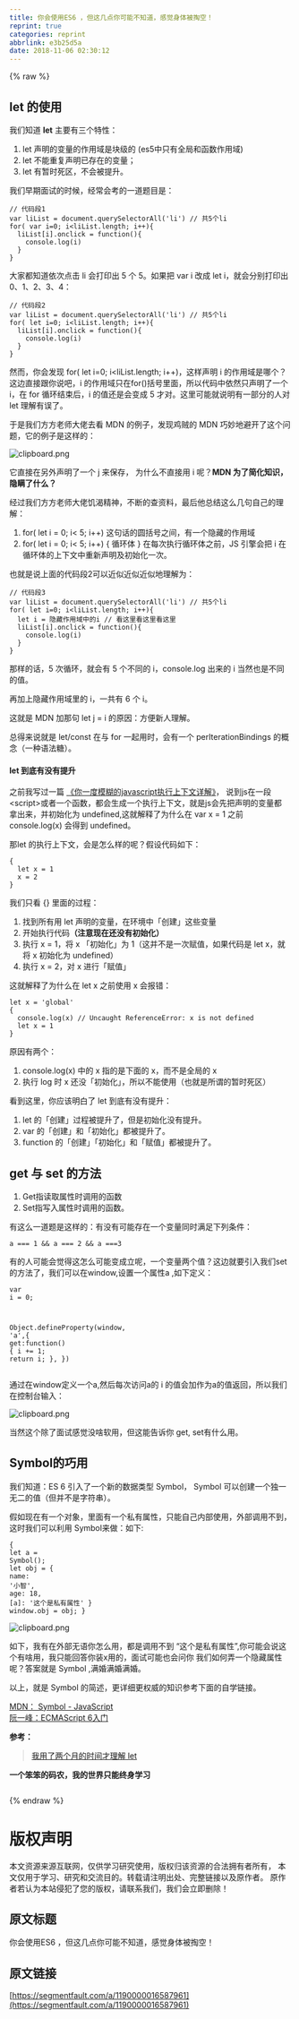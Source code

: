 ```yaml
---
title: 你会使用ES6 ，但这几点你可能不知道，感觉身体被掏空！
reprint: true
categories: reprint
abbrlink: e3b25d5a
date: 2018-11-06 02:30:12
---
```


{% raw %}
<h2 id="articleHeader0">let &#x7684;&#x4F7F;&#x7528;</h2><p>&#x6211;&#x4EEC;&#x77E5;&#x9053; <strong>let</strong> &#x4E3B;&#x8981;&#x6709;&#x4E09;&#x4E2A;&#x7279;&#x6027;&#xFF1A;</p><ol><li>let &#x58F0;&#x660E;&#x7684;&#x53D8;&#x91CF;&#x7684;&#x4F5C;&#x7528;&#x57DF;&#x662F;&#x5757;&#x7EA7;&#x7684; (es5&#x4E2D;&#x53EA;&#x6709;&#x5168;&#x5C40;&#x548C;&#x51FD;&#x6570;&#x4F5C;&#x7528;&#x57DF;)</li><li>let &#x4E0D;&#x80FD;&#x91CD;&#x590D;&#x58F0;&#x660E;&#x5DF2;&#x5B58;&#x5728;&#x7684;&#x53D8;&#x91CF;&#xFF1B;</li><li>let &#x6709;&#x6682;&#x65F6;&#x6B7B;&#x533A;&#xFF0C;&#x4E0D;&#x4F1A;&#x88AB;&#x63D0;&#x5347;&#x3002;</li></ol><p>&#x6211;&#x4EEC;&#x65E9;&#x671F;&#x9762;&#x8BD5;&#x7684;&#x65F6;&#x5019;&#xFF0C;&#x7ECF;&#x5E38;&#x4F1A;&#x8003;&#x7684;&#x4E00;&#x9053;&#x9898;&#x76EE;&#x662F;&#xFF1A;</p><div class="widget-codetool" style="display:none"><div class="widget-codetool--inner"><span class="selectCode code-tool" data-toggle="tooltip" data-placement="top" title="" data-original-title="&#x5168;&#x9009;"></span> <span type="button" class="copyCode code-tool" data-toggle="tooltip" data-placement="top" data-clipboard-text="// &#x4EE3;&#x7801;&#x6BB5;1
var liList = document.querySelectorAll(&apos;li&apos;) // &#x5171;5&#x4E2A;li
for( var i=0; i&lt;liList.length; i++){
  liList[i].onclick = function(){
    console.log(i)
  }
}
" title="" data-original-title="&#x590D;&#x5236;"></span> <span type="button" class="saveToNote code-tool" data-toggle="tooltip" data-placement="top" title="" data-original-title="&#x653E;&#x8FDB;&#x7B14;&#x8BB0;"></span></div></div><pre class="hljs javascript"><code><span class="hljs-comment">// &#x4EE3;&#x7801;&#x6BB5;1</span>
<span class="hljs-keyword">var</span> liList = <span class="hljs-built_in">document</span>.querySelectorAll(<span class="hljs-string">&apos;li&apos;</span>) <span class="hljs-comment">// &#x5171;5&#x4E2A;li</span>
<span class="hljs-keyword">for</span>( <span class="hljs-keyword">var</span> i=<span class="hljs-number">0</span>; i&lt;liList.length; i++){
  liList[i].onclick = <span class="hljs-function"><span class="hljs-keyword">function</span>(<span class="hljs-params"></span>)</span>{
    <span class="hljs-built_in">console</span>.log(i)
  }
}
</code></pre><p>&#x5927;&#x5BB6;&#x90FD;&#x77E5;&#x9053;&#x4F9D;&#x6B21;&#x70B9;&#x51FB; li &#x4F1A;&#x6253;&#x5370;&#x51FA; 5 &#x4E2A; 5&#x3002;&#x5982;&#x679C;&#x628A; var i &#x6539;&#x6210; let i&#xFF0C;&#x5C31;&#x4F1A;&#x5206;&#x522B;&#x6253;&#x5370;&#x51FA; 0&#x3001;1&#x3001;2&#x3001;3&#x3001;4&#xFF1A;</p><div class="widget-codetool" style="display:none"><div class="widget-codetool--inner"><span class="selectCode code-tool" data-toggle="tooltip" data-placement="top" title="" data-original-title="&#x5168;&#x9009;"></span> <span type="button" class="copyCode code-tool" data-toggle="tooltip" data-placement="top" data-clipboard-text="// &#x4EE3;&#x7801;&#x6BB5;2
var liList = document.querySelectorAll(&apos;li&apos;) // &#x5171;5&#x4E2A;li
for( let i=0; i&lt;liList.length; i++){
  liList[i].onclick = function(){
    console.log(i)
  }
}
" title="" data-original-title="&#x590D;&#x5236;"></span> <span type="button" class="saveToNote code-tool" data-toggle="tooltip" data-placement="top" title="" data-original-title="&#x653E;&#x8FDB;&#x7B14;&#x8BB0;"></span></div></div><pre class="hljs javascript"><code><span class="hljs-comment">// &#x4EE3;&#x7801;&#x6BB5;2</span>
<span class="hljs-keyword">var</span> liList = <span class="hljs-built_in">document</span>.querySelectorAll(<span class="hljs-string">&apos;li&apos;</span>) <span class="hljs-comment">// &#x5171;5&#x4E2A;li</span>
<span class="hljs-keyword">for</span>( <span class="hljs-keyword">let</span> i=<span class="hljs-number">0</span>; i&lt;liList.length; i++){
  liList[i].onclick = <span class="hljs-function"><span class="hljs-keyword">function</span>(<span class="hljs-params"></span>)</span>{
    <span class="hljs-built_in">console</span>.log(i)
  }
}
</code></pre><p>&#x7136;&#x800C;&#xFF0C;&#x4F60;&#x4F1A;&#x53D1;&#x73B0; for( let i=0; i&lt;liList.length; i++)&#xFF0C;&#x8FD9;&#x6837;&#x58F0;&#x660E; i &#x7684;&#x4F5C;&#x7528;&#x57DF;&#x662F;&#x54EA;&#x4E2A;&#xFF1F;&#x8FD9;&#x8FB9;&#x76F4;&#x63A5;&#x8DDF;&#x4F60;&#x8BF4;&#x5427;&#xFF0C;i &#x7684;&#x4F5C;&#x7528;&#x57DF;&#x53EA;&#x5728;for()&#x62EC;&#x53F7;&#x91CC;&#x9762;&#xFF0C;&#x6240;&#x4EE5;&#x4EE3;&#x7801;&#x4E2D;&#x4F9D;&#x7136;&#x53EA;&#x58F0;&#x660E;&#x4E86;&#x4E00;&#x4E2A; i&#xFF0C;&#x5728; for &#x5FAA;&#x73AF;&#x7ED3;&#x675F;&#x540E;&#xFF0C;i &#x7684;&#x503C;&#x8FD8;&#x662F;&#x4F1A;&#x53D8;&#x6210; 5 &#x624D;&#x5BF9;&#x3002;&#x8FD9;&#x91CC;&#x53EF;&#x80FD;&#x5C31;&#x8BF4;&#x660E;&#x6709;&#x4E00;&#x90E8;&#x5206;&#x7684;&#x4EBA;&#x5BF9; let &#x7406;&#x89E3;&#x6709;&#x8BEF;&#x4E86;&#x3002;</p><p>&#x4E8E;&#x662F;&#x6211;&#x4EEC;&#x65B9;&#x65B9;&#x8001;&#x5E08;&#x5927;&#x4F6C;&#x53BB;&#x770B; MDN &#x7684;&#x4F8B;&#x5B50;&#xFF0C;&#x53D1;&#x73B0;&#x9E21;&#x8D3C;&#x7684; MDN &#x5DE7;&#x5999;&#x5730;&#x907F;&#x5F00;&#x4E86;&#x8FD9;&#x4E2A;&#x95EE;&#x9898;&#xFF0C;&#x5B83;&#x7684;&#x4F8B;&#x5B50;&#x662F;&#x8FD9;&#x6837;&#x7684;&#xFF1A;</p><p><span class="img-wrap"><img data-src="/img/bVbhGY2?w=720&amp;h=348" src="https://static.alili.tech/img/bVbhGY2?w=720&amp;h=348" alt="clipboard.png" title="clipboard.png" style="cursor:pointer;display:inline"></span></p><p>&#x5B83;&#x76F4;&#x63A5;&#x5728;&#x53E6;&#x5916;&#x58F0;&#x660E;&#x4E86;&#x4E00;&#x4E2A; j &#x6765;&#x4FDD;&#x5B58;&#xFF0C; &#x4E3A;&#x4EC0;&#x4E48;&#x4E0D;&#x76F4;&#x63A5;&#x7528; i &#x5462;&#xFF1F;<strong>MDN &#x4E3A;&#x4E86;&#x7B80;&#x5316;&#x77E5;&#x8BC6;&#xFF0C;&#x9690;&#x7792;&#x4E86;&#x4EC0;&#x4E48;&#xFF1F;</strong></p><p>&#x7ECF;&#x8FC7;&#x6211;&#x4EEC;&#x65B9;&#x65B9;&#x8001;&#x5E08;&#x5927;&#x4F6C;&#x9965;&#x6E34;&#x7CBE;&#x795E;&#xFF0C;&#x4E0D;&#x65AD;&#x7684;&#x67E5;&#x8D44;&#x6599;&#xFF0C;&#x6700;&#x540E;&#x4ED6;&#x603B;&#x7ED3;&#x8FD9;&#x4E48;&#x51E0;&#x53E5;&#x81EA;&#x5DF1;&#x7684;&#x7406;&#x89E3;&#xFF1A;</p><ol><li>for( let i = 0; i&lt; 5; i++) &#x8FD9;&#x53E5;&#x8BDD;&#x7684;&#x5706;&#x62EC;&#x53F7;&#x4E4B;&#x95F4;&#xFF0C;&#x6709;&#x4E00;&#x4E2A;&#x9690;&#x85CF;&#x7684;&#x4F5C;&#x7528;&#x57DF;</li><li>for( let i = 0; i&lt; 5; i++) { &#x5FAA;&#x73AF;&#x4F53; } &#x5728;&#x6BCF;&#x6B21;&#x6267;&#x884C;&#x5FAA;&#x73AF;&#x4F53;&#x4E4B;&#x524D;&#xFF0C;JS &#x5F15;&#x64CE;&#x4F1A;&#x628A; i &#x5728;&#x5FAA;&#x73AF;&#x4F53;&#x7684;&#x4E0A;&#x4E0B;&#x6587;&#x4E2D;&#x91CD;&#x65B0;&#x58F0;&#x660E;&#x53CA;&#x521D;&#x59CB;&#x5316;&#x4E00;&#x6B21;&#x3002;</li></ol><p>&#x4E5F;&#x5C31;&#x662F;&#x8BF4;&#x4E0A;&#x9762;&#x7684;&#x4EE3;&#x7801;&#x6BB5;2&#x53EF;&#x4EE5;&#x8FD1;&#x4F3C;&#x8FD1;&#x4F3C;&#x8FD1;&#x4F3C;&#x5730;&#x7406;&#x89E3;&#x4E3A;&#xFF1A;</p><div class="widget-codetool" style="display:none"><div class="widget-codetool--inner"><span class="selectCode code-tool" data-toggle="tooltip" data-placement="top" title="" data-original-title="&#x5168;&#x9009;"></span> <span type="button" class="copyCode code-tool" data-toggle="tooltip" data-placement="top" data-clipboard-text="// &#x4EE3;&#x7801;&#x6BB5;3
var liList = document.querySelectorAll(&apos;li&apos;) // &#x5171;5&#x4E2A;li
for( let i=0; i&lt;liList.length; i++){
  let i = &#x9690;&#x85CF;&#x4F5C;&#x7528;&#x57DF;&#x4E2D;&#x7684;i // &#x770B;&#x8FD9;&#x91CC;&#x770B;&#x8FD9;&#x91CC;&#x770B;&#x8FD9;&#x91CC;
  liList[i].onclick = function(){
    console.log(i)
  }
}" title="" data-original-title="&#x590D;&#x5236;"></span> <span type="button" class="saveToNote code-tool" data-toggle="tooltip" data-placement="top" title="" data-original-title="&#x653E;&#x8FDB;&#x7B14;&#x8BB0;"></span></div></div><pre class="hljs stylus"><code><span class="hljs-comment">// &#x4EE3;&#x7801;&#x6BB5;3</span>
<span class="hljs-selector-tag">var</span> liList = document.querySelectorAll(<span class="hljs-string">&apos;li&apos;</span>) <span class="hljs-comment">// &#x5171;5&#x4E2A;li</span>
<span class="hljs-function"><span class="hljs-title">for</span><span class="hljs-params">( let i=<span class="hljs-number">0</span>; i&lt;liList.length; i++)</span></span>{
  let <span class="hljs-selector-tag">i</span> = &#x9690;&#x85CF;&#x4F5C;&#x7528;&#x57DF;&#x4E2D;&#x7684;<span class="hljs-selector-tag">i</span> <span class="hljs-comment">// &#x770B;&#x8FD9;&#x91CC;&#x770B;&#x8FD9;&#x91CC;&#x770B;&#x8FD9;&#x91CC;</span>
  liList[i]<span class="hljs-selector-class">.onclick</span> = function(){
    console.log(i)
  }
}</code></pre><p>&#x90A3;&#x6837;&#x7684;&#x8BDD;&#xFF0C;5 &#x6B21;&#x5FAA;&#x73AF;&#xFF0C;&#x5C31;&#x4F1A;&#x6709; 5 &#x4E2A;&#x4E0D;&#x540C;&#x7684; i&#xFF0C;console.log &#x51FA;&#x6765;&#x7684; i &#x5F53;&#x7136;&#x4E5F;&#x662F;&#x4E0D;&#x540C;&#x7684;&#x503C;&#x3002;</p><p>&#x518D;&#x52A0;&#x4E0A;&#x9690;&#x85CF;&#x4F5C;&#x7528;&#x57DF;&#x91CC;&#x7684; i&#xFF0C;&#x4E00;&#x5171;&#x6709; 6 &#x4E2A; i&#x3002;</p><p>&#x8FD9;&#x5C31;&#x662F; MDN &#x52A0;&#x90A3;&#x53E5; let j = i &#x7684;&#x539F;&#x56E0;&#xFF1A;&#x65B9;&#x4FBF;&#x65B0;&#x4EBA;&#x7406;&#x89E3;&#x3002;</p><p>&#x603B;&#x5F97;&#x6765;&#x8BF4;&#x5C31;&#x662F; let/const &#x5728;&#x4E0E; for &#x4E00;&#x8D77;&#x7528;&#x65F6;&#xFF0C;&#x4F1A;&#x6709;&#x4E00;&#x4E2A; perIterationBindings &#x7684;&#x6982;&#x5FF5;&#xFF08;&#x4E00;&#x79CD;&#x8BED;&#x6CD5;&#x7CD6;&#xFF09;&#x3002;</p><h4>let &#x5230;&#x5E95;&#x6709;&#x6CA1;&#x6709;&#x63D0;&#x5347;</h4><p>&#x4E4B;&#x524D;&#x6211;&#x5199;&#x8FC7;&#x4E00;&#x7BC7; <a href="https://segmentfault.com/a/1190000014856034">&#x300A;&#x4F60;&#x4E00;&#x5EA6;&#x6A21;&#x7CCA;&#x7684;javascript&#x6267;&#x884C;&#x4E0A;&#x4E0B;&#x6587;&#x8BE6;&#x89E3;&#x300B;</a>&#xFF0C; &#x8BF4;&#x5230;js&#x5728;&#x4E00;&#x6BB5;&lt;script&gt;&#x6216;&#x8005;&#x4E00;&#x4E2A;&#x51FD;&#x6570;&#xFF0C;&#x90FD;&#x4F1A;&#x751F;&#x6210;&#x4E00;&#x4E2A;&#x6267;&#x884C;&#x4E0A;&#x4E0B;&#x6587;&#xFF0C;&#x5C31;&#x662F;js&#x4F1A;&#x5148;&#x628A;&#x58F0;&#x660E;&#x7684;&#x53D8;&#x91CF;&#x90FD; &#x62FF;&#x51FA;&#x6765;&#xFF0C;&#x5E76;&#x521D;&#x59CB;&#x5316;&#x4E3A; undefined,&#x8FD9;&#x5C31;&#x89E3;&#x91CA;&#x4E86;&#x4E3A;&#x4EC0;&#x4E48;&#x5728; var x = 1 &#x4E4B;&#x524D; console.log(x) &#x4F1A;&#x5F97;&#x5230; undefined&#x3002;</p><p>&#x90A3;let &#x7684;&#x6267;&#x884C;&#x4E0A;&#x4E0B;&#x6587;&#xFF0C;&#x4F1A;&#x662F;&#x600E;&#x4E48;&#x6837;&#x7684;&#x5462;&#xFF1F;&#x5047;&#x8BBE;&#x4EE3;&#x7801;&#x5982;&#x4E0B;&#xFF1A;</p><div class="widget-codetool" style="display:none"><div class="widget-codetool--inner"><span class="selectCode code-tool" data-toggle="tooltip" data-placement="top" title="" data-original-title="&#x5168;&#x9009;"></span> <span type="button" class="copyCode code-tool" data-toggle="tooltip" data-placement="top" data-clipboard-text="{
  let x = 1
  x = 2
}" title="" data-original-title="&#x590D;&#x5236;"></span> <span type="button" class="saveToNote code-tool" data-toggle="tooltip" data-placement="top" title="" data-original-title="&#x653E;&#x8FDB;&#x7B14;&#x8BB0;"></span></div></div><pre class="hljs nix"><code>{
  <span class="hljs-keyword">let</span> <span class="hljs-attr">x</span> = <span class="hljs-number">1</span>
  <span class="hljs-attr">x</span> = <span class="hljs-number">2</span>
}</code></pre><p>&#x6211;&#x4EEC;&#x53EA;&#x770B; {} &#x91CC;&#x9762;&#x7684;&#x8FC7;&#x7A0B;&#xFF1A;</p><ol><li>&#x627E;&#x5230;&#x6240;&#x6709;&#x7528; let &#x58F0;&#x660E;&#x7684;&#x53D8;&#x91CF;&#xFF0C;&#x5728;&#x73AF;&#x5883;&#x4E2D;&#x300C;&#x521B;&#x5EFA;&#x300D;&#x8FD9;&#x4E9B;&#x53D8;&#x91CF;</li><li>&#x5F00;&#x59CB;&#x6267;&#x884C;&#x4EE3;&#x7801;<strong>&#xFF08;&#x6CE8;&#x610F;&#x73B0;&#x5728;&#x8FD8;&#x6CA1;&#x6709;&#x521D;&#x59CB;&#x5316;&#xFF09;</strong></li><li>&#x6267;&#x884C; x = 1&#xFF0C;&#x5C06; x &#x300C;&#x521D;&#x59CB;&#x5316;&#x300D;&#x4E3A; 1&#xFF08;&#x8FD9;&#x5E76;&#x4E0D;&#x662F;&#x4E00;&#x6B21;&#x8D4B;&#x503C;&#xFF0C;&#x5982;&#x679C;&#x4EE3;&#x7801;&#x662F; let x&#xFF0C;&#x5C31;&#x5C06; x &#x521D;&#x59CB;&#x5316;&#x4E3A; undefined&#xFF09;</li><li>&#x6267;&#x884C; x = 2&#xFF0C;&#x5BF9; x &#x8FDB;&#x884C;&#x300C;&#x8D4B;&#x503C;&#x300D;</li></ol><p>&#x8FD9;&#x5C31;&#x89E3;&#x91CA;&#x4E86;&#x4E3A;&#x4EC0;&#x4E48;&#x5728; let x &#x4E4B;&#x524D;&#x4F7F;&#x7528; x &#x4F1A;&#x62A5;&#x9519;&#xFF1A;</p><div class="widget-codetool" style="display:none"><div class="widget-codetool--inner"><span class="selectCode code-tool" data-toggle="tooltip" data-placement="top" title="" data-original-title="&#x5168;&#x9009;"></span> <span type="button" class="copyCode code-tool" data-toggle="tooltip" data-placement="top" data-clipboard-text="let x = &apos;global&apos;
{
  console.log(x) // Uncaught ReferenceError: x is not defined
  let x = 1
}
" title="" data-original-title="&#x590D;&#x5236;"></span> <span type="button" class="saveToNote code-tool" data-toggle="tooltip" data-placement="top" title="" data-original-title="&#x653E;&#x8FDB;&#x7B14;&#x8BB0;"></span></div></div><pre class="hljs javascript"><code><span class="hljs-keyword">let</span> x = <span class="hljs-string">&apos;global&apos;</span>
{
  <span class="hljs-built_in">console</span>.log(x) <span class="hljs-comment">// Uncaught ReferenceError: x is not defined</span>
  <span class="hljs-keyword">let</span> x = <span class="hljs-number">1</span>
}
</code></pre><p>&#x539F;&#x56E0;&#x6709;&#x4E24;&#x4E2A;&#xFF1A;</p><ol><li>console.log(x) &#x4E2D;&#x7684; x &#x6307;&#x7684;&#x662F;&#x4E0B;&#x9762;&#x7684; x&#xFF0C;&#x800C;&#x4E0D;&#x662F;&#x5168;&#x5C40;&#x7684; x</li><li>&#x6267;&#x884C; log &#x65F6; x &#x8FD8;&#x6CA1;&#x300C;&#x521D;&#x59CB;&#x5316;&#x300D;&#xFF0C;&#x6240;&#x4EE5;&#x4E0D;&#x80FD;&#x4F7F;&#x7528;&#xFF08;&#x4E5F;&#x5C31;&#x662F;&#x6240;&#x8C13;&#x7684;&#x6682;&#x65F6;&#x6B7B;&#x533A;&#xFF09;</li></ol><p>&#x770B;&#x5230;&#x8FD9;&#x91CC;&#xFF0C;&#x4F60;&#x5E94;&#x8BE5;&#x660E;&#x767D;&#x4E86; let &#x5230;&#x5E95;&#x6709;&#x6CA1;&#x6709;&#x63D0;&#x5347;&#xFF1A;</p><ol><li>let &#x7684;&#x300C;&#x521B;&#x5EFA;&#x300D;&#x8FC7;&#x7A0B;&#x88AB;&#x63D0;&#x5347;&#x4E86;&#xFF0C;&#x4F46;&#x662F;&#x521D;&#x59CB;&#x5316;&#x6CA1;&#x6709;&#x63D0;&#x5347;&#x3002;</li><li>var &#x7684;&#x300C;&#x521B;&#x5EFA;&#x300D;&#x548C;&#x300C;&#x521D;&#x59CB;&#x5316;&#x300D;&#x90FD;&#x88AB;&#x63D0;&#x5347;&#x4E86;&#x3002;</li><li>function &#x7684;&#x300C;&#x521B;&#x5EFA;&#x300D;&#x300C;&#x521D;&#x59CB;&#x5316;&#x300D;&#x548C;&#x300C;&#x8D4B;&#x503C;&#x300D;&#x90FD;&#x88AB;&#x63D0;&#x5347;&#x4E86;&#x3002;</li></ol><h2 id="articleHeader1">get &#x4E0E; set &#x7684;&#x65B9;&#x6CD5;</h2><ol><li>Get&#x6307;&#x8BFB;&#x53D6;&#x5C5E;&#x6027;&#x65F6;&#x8C03;&#x7528;&#x7684;&#x51FD;&#x6570;</li><li>Set&#x6307;&#x5199;&#x5165;&#x5C5E;&#x6027;&#x65F6;&#x8C03;&#x7528;&#x7684;&#x51FD;&#x6570;&#x3002;</li></ol><p>&#x6709;&#x8FD9;&#x4E48;&#x4E00;&#x9053;&#x9898;&#x662F;&#x8FD9;&#x6837;&#x7684;&#xFF1A;&#x6709;&#x6CA1;&#x6709;&#x53EF;&#x80FD;&#x5B58;&#x5728;&#x4E00;&#x4E2A;&#x53D8;&#x91CF;&#x540C;&#x65F6;&#x6EE1;&#x8DB3;&#x4E0B;&#x5217;&#x6761;&#x4EF6;&#xFF1A;</p><div class="widget-codetool" style="display:none"><div class="widget-codetool--inner"><span class="selectCode code-tool" data-toggle="tooltip" data-placement="top" title="" data-original-title="&#x5168;&#x9009;"></span> <span type="button" class="copyCode code-tool" data-toggle="tooltip" data-placement="top" data-clipboard-text="a === 1 &amp;&amp; a === 2 &amp;&amp; a ===3
" title="" data-original-title="&#x590D;&#x5236;"></span> <span type="button" class="saveToNote code-tool" data-toggle="tooltip" data-placement="top" title="" data-original-title="&#x653E;&#x8FDB;&#x7B14;&#x8BB0;"></span></div></div><pre class="hljs lsl"><code>a === <span class="hljs-number">1</span> &amp;&amp; a === <span class="hljs-number">2</span> &amp;&amp; a ===<span class="hljs-number">3</span>
</code></pre><p>&#x6709;&#x7684;&#x4EBA;&#x53EF;&#x80FD;&#x4F1A;&#x89C9;&#x5F97;&#x8FD9;&#x600E;&#x4E48;&#x53EF;&#x80FD;&#x53D8;&#x6210;&#x7ACB;&#x5462;&#xFF0C;&#x4E00;&#x4E2A;&#x53D8;&#x91CF;&#x4E24;&#x4E2A;&#x503C;&#xFF1F;&#x8FD9;&#x8FB9;&#x5C31;&#x8981;&#x5F15;&#x5165;&#x6211;&#x4EEC;set&#x7684;&#x65B9;&#x6CD5;&#x4E86;&#xFF0C;&#x6211;&#x4EEC;&#x53EF;&#x4EE5;&#x5728;window,&#x8BBE;&#x7F6E;&#x4E00;&#x4E2A;&#x5C5E;&#x6027;a ,&#x5982;&#x4E0B;&#x5B9A;&#x4E49;&#xFF1A;</p><div class="widget-codetool" style="display:none"><div class="widget-codetool--inner"><span class="selectCode code-tool" data-toggle="tooltip" data-placement="top" title="" data-original-title="&#x5168;&#x9009;"></span> <span type="button" class="copyCode code-tool" data-toggle="tooltip" data-placement="top" data-clipboard-text="var i = 0;

Object.defineProperty(window, &apos;a&apos;,{
    get:function() {
        i += 1;
        return i;
    },
})
" title="" data-original-title="&#x590D;&#x5236;"></span> <span type="button" class="saveToNote code-tool" data-toggle="tooltip" data-placement="top" title="" data-original-title="&#x653E;&#x8FDB;&#x7B14;&#x8BB0;"></span></div></div><pre class="hljs javascript"><code><span class="hljs-keyword">var</span> i = <span class="hljs-number">0</span>;

<span class="hljs-built_in">Object</span>.defineProperty(<span class="hljs-built_in">window</span>, <span class="hljs-string">&apos;a&apos;</span>,{
    <span class="hljs-attr">get</span>:<span class="hljs-function"><span class="hljs-keyword">function</span>(<span class="hljs-params"></span>) </span>{
        i += <span class="hljs-number">1</span>;
        <span class="hljs-keyword">return</span> i;
    },
})
</code></pre><p>&#x901A;&#x8FC7;&#x5728;window&#x5B9A;&#x4E49;&#x4E00;&#x4E2A;a,&#x7136;&#x540E;&#x6BCF;&#x6B21;&#x8BBF;&#x95EE;a&#x7684; i &#x7684;&#x503C;&#x4F1A;&#x52A0;&#x4F5C;&#x4E3A;a&#x7684;&#x503C;&#x8FD4;&#x56DE;&#xFF0C;&#x6240;&#x4EE5;&#x6211;&#x4EEC;&#x5728;&#x63A7;&#x5236;&#x53F0;&#x8F93;&#x5165;&#xFF1A;</p><p><span class="img-wrap"><img data-src="/img/bVbhI3M?w=542&amp;h=108" src="https://static.alili.tech/img/bVbhI3M?w=542&amp;h=108" alt="clipboard.png" title="clipboard.png" style="cursor:pointer"></span></p><p>&#x5F53;&#x7136;&#x8FD9;&#x4E2A;&#x9664;&#x4E86;&#x9762;&#x8BD5;&#x611F;&#x89C9;&#x6CA1;&#x5565;&#x8F6F;&#x7528;&#xFF0C;&#x4F46;&#x8FD9;&#x80FD;&#x544A;&#x8BC9;&#x4F60; get, set&#x6709;&#x4EC0;&#x4E48;&#x7528;&#x3002;</p><h2 id="articleHeader2">Symbol&#x7684;&#x5DE7;&#x7528;</h2><p>&#x6211;&#x4EEC;&#x77E5;&#x9053;&#xFF1A;ES 6 &#x5F15;&#x5165;&#x4E86;&#x4E00;&#x4E2A;&#x65B0;&#x7684;&#x6570;&#x636E;&#x7C7B;&#x578B; Symbol&#xFF0C; Symbol &#x53EF;&#x4EE5;&#x521B;&#x5EFA;&#x4E00;&#x4E2A;&#x72EC;&#x4E00;&#x65E0;&#x4E8C;&#x7684;&#x503C;&#xFF08;&#x4F46;&#x5E76;&#x4E0D;&#x662F;&#x5B57;&#x7B26;&#x4E32;&#xFF09;&#x3002;</p><p>&#x5047;&#x5982;&#x73B0;&#x5728;&#x6709;&#x4E00;&#x4E2A;&#x5BF9;&#x8C61;&#xFF0C;&#x91CC;&#x9762;&#x6709;&#x4E00;&#x4E2A;&#x79C1;&#x6709;&#x5C5E;&#x6027;&#xFF0C;&#x53EA;&#x80FD;&#x81EA;&#x5DF1;&#x5185;&#x90E8;&#x4F7F;&#x7528;&#xFF0C;&#x5916;&#x90E8;&#x8C03;&#x7528;&#x4E0D;&#x5230;&#xFF0C;&#x8FD9;&#x65F6;&#x6211;&#x4EEC;&#x53EF;&#x4EE5;&#x5229;&#x7528; Symbol&#x6765;&#x505A;&#xFF1A;&#x5982;&#x4E0B;:</p><div class="widget-codetool" style="display:none"><div class="widget-codetool--inner"><span class="selectCode code-tool" data-toggle="tooltip" data-placement="top" title="" data-original-title="&#x5168;&#x9009;"></span> <span type="button" class="copyCode code-tool" data-toggle="tooltip" data-placement="top" data-clipboard-text="{
    let a = Symbol();
    let obj = {
        name: &apos;&#x5C0F;&#x667A;&apos;,
        age: 18,
        [a]: &apos;&#x8FD9;&#x4E2A;&#x662F;&#x79C1;&#x6709;&#x5C5E;&#x6027;&apos;
    }
    window.obj = obj;
}
" title="" data-original-title="&#x590D;&#x5236;"></span> <span type="button" class="saveToNote code-tool" data-toggle="tooltip" data-placement="top" title="" data-original-title="&#x653E;&#x8FDB;&#x7B14;&#x8BB0;"></span></div></div><pre class="hljs javascript"><code>{
    <span class="hljs-keyword">let</span> a = <span class="hljs-built_in">Symbol</span>();
    <span class="hljs-keyword">let</span> obj = {
        <span class="hljs-attr">name</span>: <span class="hljs-string">&apos;&#x5C0F;&#x667A;&apos;</span>,
        <span class="hljs-attr">age</span>: <span class="hljs-number">18</span>,
        [a]: <span class="hljs-string">&apos;&#x8FD9;&#x4E2A;&#x662F;&#x79C1;&#x6709;&#x5C5E;&#x6027;&apos;</span>
    }
    <span class="hljs-built_in">window</span>.obj = obj;
}
</code></pre><p><span class="img-wrap"><img data-src="/img/bVbhJNj?w=836&amp;h=286" src="https://static.alili.tech/img/bVbhJNj?w=836&amp;h=286" alt="clipboard.png" title="clipboard.png" style="cursor:pointer;display:inline"></span></p><p>&#x5982;&#x4E0B;&#xFF0C;&#x6211;&#x6709;&#x5728;&#x5916;&#x90E8;&#x65E0;&#x8BED;&#x4F60;&#x600E;&#x4E48;&#x7528;&#xFF0C;&#x90FD;&#x662F;&#x8C03;&#x7528;&#x4E0D;&#x5230; &#x201C;&#x8FD9;&#x4E2A;&#x662F;&#x79C1;&#x6709;&#x5C5E;&#x6027;&#x201D;,&#x4F60;&#x53EF;&#x80FD;&#x4F1A;&#x8BF4;&#x8FD9;&#x4E2A;&#x6709;&#x5565;&#x7528;&#xFF0C;&#x6211;&#x53EA;&#x80FD;&#x56DE;&#x7B54;&#x4F60;&#x88C5;x&#x7528;&#x7684;&#xFF0C;&#x9762;&#x8BD5;&#x53EF;&#x80FD;&#x4E5F;&#x4F1A;&#x95EE;&#x4F60; &#x6211;&#x4EEC;&#x5982;&#x4F55;&#x5F04;&#x4E00;&#x4E2A;&#x9690;&#x85CF;&#x5C5E;&#x6027;&#x5462;&#xFF1F;&#x7B54;&#x6848;&#x5C31;&#x662F; Symbol ,&#x6EE1;&#x5A5A;&#x6EE1;&#x5A5A;&#x6EE1;&#x5A5A;&#x3002;</p><p>&#x4EE5;&#x4E0A;&#xFF0C;&#x5C31;&#x662F; Symbol &#x7684;&#x7B80;&#x8FF0;&#xFF0C;&#x66F4;&#x8BE6;&#x7EC6;&#x66F4;&#x6743;&#x5A01;&#x7684;&#x77E5;&#x8BC6;&#x53C2;&#x8003;&#x4E0B;&#x9762;&#x7684;&#x81EA;&#x5B66;&#x94FE;&#x63A5;&#x3002;</p><p><a href="https://link.zhihu.com/?target=https://developer.mozilla.org/zh-CN/docs/Web/JavaScript/Reference/Global_Objects/Symbol" rel="nofollow noreferrer" target="_blank">MDN&#xFF1A; Symbol - JavaScript</a><br><a href="https://link.zhihu.com/?target=http://es6.ruanyifeng.com/#docs/symbol" rel="nofollow noreferrer" target="_blank">&#x962E;&#x4E00;&#x5CF0;&#xFF1A;ECMAScript 6&#x5165;&#x95E8;</a></p><p><strong>&#x53C2;&#x8003;&#xFF1A;</strong></p><blockquote><a href="https://zhuanlan.zhihu.com/p/28140450" rel="nofollow noreferrer" target="_blank">&#x6211;&#x7528;&#x4E86;&#x4E24;&#x4E2A;&#x6708;&#x7684;&#x65F6;&#x95F4;&#x624D;&#x7406;&#x89E3; let</a></blockquote><p><strong>&#x4E00;&#x4E2A;&#x7B28;&#x7B28;&#x7684;&#x7801;&#x519C;&#xFF0C;&#x6211;&#x7684;&#x4E16;&#x754C;&#x53EA;&#x80FD;&#x7EC8;&#x8EAB;&#x5B66;&#x4E60;</strong></p><p><span class="img-wrap"><img data-src="/img/bVbg32a?w=258&amp;h=258" src="https://static.alili.tech/img/bVbg32a?w=258&amp;h=258" alt="" title="" style="cursor:pointer;display:inline"></span></p>
{% endraw %}

# 版权声明
本文资源来源互联网，仅供学习研究使用，版权归该资源的合法拥有者所有，
本文仅用于学习、研究和交流目的。转载请注明出处、完整链接以及原作者。
原作者若认为本站侵犯了您的版权，请联系我们，我们会立即删除！

## 原文标题
你会使用ES6 ，但这几点你可能不知道，感觉身体被掏空！

## 原文链接
[https://segmentfault.com/a/1190000016587961](https://segmentfault.com/a/1190000016587961)


